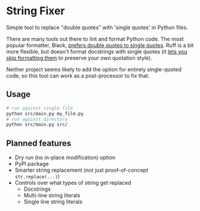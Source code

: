 # String Fixer

Simple tool to replace "double quotes" with 'single quotes' in Python files.

There are many tools out there to lint and format Python code. The most popular formatter, Black,
[prefers double quotes to single quotes](https://black.readthedocs.io/en/stable/the_black_code_style/current_style.html#strings).
Ruff is a bit more flexible, but doesn't format docstrings with single quotes
(it [lets you skip formatting them](https://github.com/astral-sh/ruff/issues/7615#issuecomment-1831179705) to preserve your own quotation style).

Neither project seems likely to add the option for entirely single-quoted code, so this tool can work as a post-processor to fix that.

## Usage

```bash
# run against single file
python src/main.py my_file.py
# run against directory
python src/main.py src/
```


## Planned features

- Dry run (no in-place modification) option
- PyPI package
- Smarter string replacement (not just proof-of-concept `str.replace(...)`)
- Controls over what types of string get replaced
    - Docstrings
    - Multi-line string literals
    - Single line string literals
